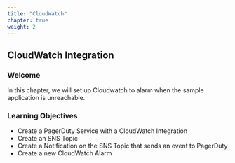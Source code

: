 ```yaml
---
title: "CloudWatch"
chapter: true
weight: 2
---
```


## CloudWatch Integration

### Welcome

In this chapter, we will set up Cloudwatch to alarm when the sample application is unreachable.

### Learning Objectives
- Create a PagerDuty Service with a CloudWatch Integration 
- Create an SNS Topic
- Create a Notification on the SNS Topic that sends an event to PagerDuty
- Create a new CloudWatch Alarm
